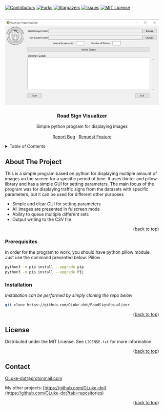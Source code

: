 [![Contributors][contributors-shield]][contributors-url]
[![Forks][forks-shield]][forks-url]
[![Stargazers][stars-shield]][stars-url]
[![Issues][issues-shield]][issues-url]
[![MIT License][license-shield]][license-url]

<br />
<div align="center">
  <a href="https://github.com/OLuke-dot/RoadSignVisualizer">
    <img src="photos/Screenshot.jpg" alt="screenshot">
  </a>

  <h3 align="center">Road Sign Visualizer</h3>

   <p align="center">
    Simple python program for displaying images
    <br />
    <br />
    <a href="https://github.com/OLuke-dot/RoadSignVisualizer/issues">Report Bug</a>
    ·
    <a href="https://github.com/OLuke-dot/RoadSignVisualizer/issues">Request Feature</a>
  </p>
</div>

<!-- TABLE OF CONTENTS -->
<details>
  <summary>Table of Contents</summary>
  <ol>
    <li>
      <a href="#about-the-project">About The Project</a>
    </li>
    <li>
      <ul>
        <li><a href="#prerequisites">Prerequisites</a></li>
        <li><a href="#installation">Installation</a></li>
      </ul>
    </li>
    <li><a href="#license">License</a></li>
    <li><a href="#contact">Contact</a></li>
    <li><a href="#acknowledgments">Acknowledgments</a></li>
  </ol>
</details>


<!-- ABOUT THE PROJECT -->
## About The Project


This is a simple program based on python for displaying multiple amount of images on the screen for a specific period of time. It uses tkinter and pillow library and has a simple GUI for setting parameters. The main focus of the program was for displaying traffic signs from the datasets with specific parameters, but it can be used for different other purposes

* Simple and clear GUI for setting parameters
* All images are presented in fulscreen mode
* Ability to queue multiple different sets
* Output writing to the CSV file


<p align="right">(<a href="#readme-top">back to top</a>)</p>

### Prerequisites

In order for the program to work, you should have python pillow module. Just use the command presented below:
Pillow
  ```sh
 python3 -m pip install --upgrade pip
 python3 -m pip install --upgrade PIL
  ```

### Installation

_Installation can be performed by simply cloning the repo below_

   ```sh
   git clone https://github.com/OLuke-dot/RoadSignVisualizer
   ```

<p align="right">(<a href="#readme-top">back to top</a>)</p>


## License

Distributed under the MIT License. See `LICENSE.txt` for more information.

<p align="right">(<a href="#readme-top">back to top</a>)</p>


<!-- CONTACT -->
## Contact

OLuke-dot@protonmail.com

My other projects: [https://github.com/OLuke-dot](https://github.com/OLuke-dot?tab=repositories)

<p align="right">(<a href="#readme-top">back to top</a>)</p>

[contributors-shield]: https://img.shields.io/github/contributors/OLuke-dot/RoadSignVisualizer.svg?style=for-the-badge
[contributors-url]: https://github.com/OLuke-dot/RoadSignVisualizer/graphs/contributors
[forks-shield]: https://img.shields.io/github/forks/OLuke-dot/RoadSignVisualizer.svg?style=for-the-badge
[forks-url]: https://github.com/OLuke-dot/RoadSignVisualizer/network/members
[stars-shield]: https://img.shields.io/github/stars/OLuke-dot/RoadSignVisualizer.svg?style=for-the-badge
[stars-url]: https://github.com/OLuke-dot/RoadSignVisualizer/stargazers
[issues-shield]: https://img.shields.io/github/issues/OLuke-dot/RoadSignVisualizer.svg?style=for-the-badge
[issues-url]: https://github.com/OLuke-dot/RoadSignVisualizer/issues
[license-shield]: https://img.shields.io/github/license/OLuke-dot/RoadSignVisualizer.svg?style=for-the-badge
[license-url]: https://github.com/OLuke-dot/RoadSignVisualizer/blob/master/LICENSE.txt
